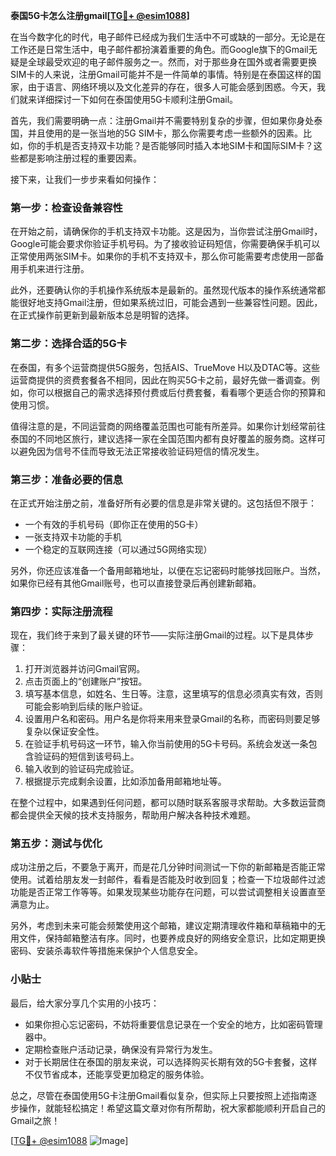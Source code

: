 **泰国5G卡怎么注册gmail[[TG💪+ @esim1088](https://t.me/s/esim1088)]**

在当今数字化的时代，电子邮件已经成为我们生活中不可或缺的一部分。无论是在工作还是日常生活中，电子邮件都扮演着重要的角色。而Google旗下的Gmail无疑是全球最受欢迎的电子邮件服务之一。然而，对于那些身在国外或者需要更换SIM卡的人来说，注册Gmail可能并不是一件简单的事情。特别是在泰国这样的国家，由于语言、网络环境以及文化差异的存在，很多人可能会感到困惑。今天，我们就来详细探讨一下如何在泰国使用5G卡顺利注册Gmail。

首先，我们需要明确一点：注册Gmail并不需要特别复杂的步骤，但如果你身处泰国，并且使用的是一张当地的5G SIM卡，那么你需要考虑一些额外的因素。比如，你的手机是否支持双卡功能？是否能够同时插入本地SIM卡和国际SIM卡？这些都是影响注册过程的重要因素。

接下来，让我们一步步来看如何操作：

### 第一步：检查设备兼容性

在开始之前，请确保你的手机支持双卡功能。这是因为，当你尝试注册Gmail时，Google可能会要求你验证手机号码。为了接收验证码短信，你需要确保手机可以正常使用两张SIM卡。如果你的手机不支持双卡，那么你可能需要考虑使用一部备用手机来进行注册。

此外，还要确认你的手机操作系统版本是最新的。虽然现代版本的操作系统通常都能很好地支持Gmail注册，但如果系统过旧，可能会遇到一些兼容性问题。因此，在正式操作前更新到最新版本总是明智的选择。

### 第二步：选择合适的5G卡

在泰国，有多个运营商提供5G服务，包括AIS、TrueMove H以及DTAC等。这些运营商提供的资费套餐各不相同，因此在购买5G卡之前，最好先做一番调查。例如，你可以根据自己的需求选择预付费或后付费套餐，看看哪个更适合你的预算和使用习惯。

值得注意的是，不同运营商的网络覆盖范围也可能有所差异。如果你计划经常前往泰国的不同地区旅行，建议选择一家在全国范围内都有良好覆盖的服务商。这样可以避免因为信号不佳而导致无法正常接收验证码短信的情况发生。

### 第三步：准备必要的信息

在正式开始注册之前，准备好所有必要的信息是非常关键的。这包括但不限于：

- 一个有效的手机号码（即你正在使用的5G卡）
- 一张支持双卡功能的手机
- 一个稳定的互联网连接（可以通过5G网络实现）

另外，你还应该准备一个备用邮箱地址，以便在忘记密码时能够找回账户。当然，如果你已经有其他Gmail账号，也可以直接登录后再创建新邮箱。

### 第四步：实际注册流程

现在，我们终于来到了最关键的环节——实际注册Gmail的过程。以下是具体步骤：

1. 打开浏览器并访问Gmail官网。
2. 点击页面上的“创建账户”按钮。
3. 填写基本信息，如姓名、生日等。注意，这里填写的信息必须真实有效，否则可能会影响到后续的账户验证。
4. 设置用户名和密码。用户名是你将来用来登录Gmail的名称，而密码则要足够复杂以保证安全性。
5. 在验证手机号码这一环节，输入你当前使用的5G卡号码。系统会发送一条包含验证码的短信到该号码上。
6. 输入收到的验证码完成验证。
7. 根据提示完成剩余设置，比如添加备用邮箱地址等。

在整个过程中，如果遇到任何问题，都可以随时联系客服寻求帮助。大多数运营商都会提供全天候的技术支持服务，帮助用户解决各种技术难题。

### 第五步：测试与优化

成功注册之后，不要急于离开，而是花几分钟时间测试一下你的新邮箱是否能正常使用。试着给朋友发一封邮件，看看是否能及时收到回复；检查一下垃圾邮件过滤功能是否正常工作等等。如果发现某些功能存在问题，可以尝试调整相关设置直至满意为止。

另外，考虑到未来可能会频繁使用这个邮箱，建议定期清理收件箱和草稿箱中的无用文件，保持邮箱整洁有序。同时，也要养成良好的网络安全意识，比如定期更换密码、安装杀毒软件等措施来保护个人信息安全。

### 小贴士

最后，给大家分享几个实用的小技巧：

- 如果你担心忘记密码，不妨将重要信息记录在一个安全的地方，比如密码管理器中。
- 定期检查账户活动记录，确保没有异常行为发生。
- 对于长期居住在泰国的朋友来说，可以选择购买长期有效的5G卡套餐，这样不仅节省成本，还能享受更加稳定的服务体验。

总之，尽管在泰国使用5G卡注册Gmail看似复杂，但实际上只要按照上述指南逐步操作，就能轻松搞定！希望这篇文章对你有所帮助，祝大家都能顺利开启自己的Gmail之旅！

[[TG💪+ @esim1088](https://t.me/s/esim1088) ![Image](https://i.postimg.cc/4NQfJmqS/Snipaste-2025-05-13-00-14-12.png)]